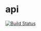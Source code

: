 # api

[![Build Status](https://travis-ci.org/managef/api.svg?branch=master)](https://travis-ci.org/managef/api)